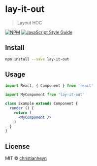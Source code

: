 # lay-it-out

> Layout HOC

[![NPM](https://img.shields.io/npm/v/lay-it-out.svg)](https://www.npmjs.com/package/lay-it-out) [![JavaScript Style Guide](https://img.shields.io/badge/code_style-standard-brightgreen.svg)](https://standardjs.com)

## Install

```bash
npm install --save lay-it-out
```

## Usage

```jsx
import React, { Component } from 'react'

import MyComponent from 'lay-it-out'

class Example extends Component {
  render () {
    return (
      <MyComponent />
    )
  }
}
```

## License

MIT © [christianheyn](https://github.com/christianheyn)
